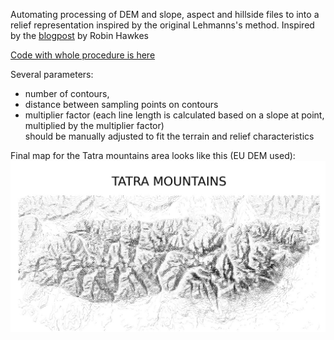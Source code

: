 Automating processing of DEM and slope, aspect and hillside files to
into a relief representation inspired by the original Lehmanns's method.
Inspired by the [blogpost](https://robinhawkes.com/blog/qgis-monochrome-hachures/) by Robin Hawkes



[Code with whole procedure is here](Lehmanns_Chachure.ipynb) <br>
<link>

Several parameters: <br>
- number of contours, <br>
- distance between sampling points on contours<br>
- multiplier factor (each line length is calculated based on a slope at point, multiplied by the multiplier factor)
<br>should be manually adjusted to fit the terrain and relief characteristics

Final map for the Tatra mountains area looks like this (EU DEM used):
![](results/tatras.jpg "Title")


